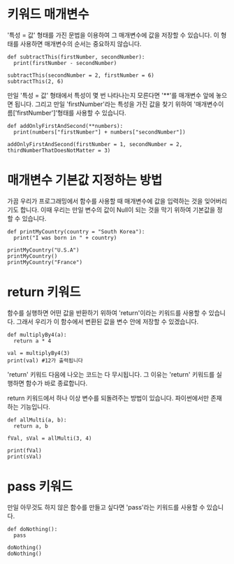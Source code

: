 # 키워드 매개변수
'특성 = 값' 형태를 가진 문법을 이용하여 그 매개변수에 값을 저장할 수 있습니다. 이 형태를 사용하면 매개변수의 순서는 중요하지 않습니다.

```
def subtractThis(firstNumber, secondNumber):
  print(firstNumber - secondNumber)

subtractThis(secondNumber = 2, firstNumber = 6)
subtractThis(2, 6)
```

만일 '특성 = 값' 형태에서 특성이 몇 번 나타나는지 모른다면 '**'를 매개변수 앞에 놓으면 됩니다. 그리고 만일 'firstNumber'라는 특성을 가진 값을 찾기 위하여 '매개변수이름['firstNumber']'형태를 사용할 수 있습니다.

```
def addOnlyFirstAndSecond(**numbers):
  print(numbers["firstNumber"] + numbers["secondNumber"])

addOnlyFirstAndSecond(firstNumber = 1, secondNumber = 2, thirdNumberThatDoesNotMatter = 3)
```

# 매개변수 기본값 지정하는 방법
가끔 우리가 프로그래밍에서 함수를 사용할 때 매개변수에 값을 입력하는 것을 잊어버리기도 합니다. 이때 우리는 만일 변수의 값이 Null이 되는 것을 막기 위하여 기본값을 정할 수 있습니다.

```
def printMyCountry(country = "South Korea"):
  print("I was born in " + country)

printMyCountry("U.S.A")
printMyCountry()
printMyCountry("France")
```

# return 키워드
함수를 실행하면 어떤 값을 반환하기 위하여 'return'이라는 키워드를 사용할 수 있습니다. 그래서 우리가 이 함수에서 변환된 값을 변수 안에 저장할 수 있겠습니다.

```
def multiplyBy4(a):
  return a * 4

val = multiplyBy4(3)
print(val) #12가 출력됩니다
```

'return' 키워드 다음에 나오는 코드는 다 무시됩니다. 그 이유는 'return' 키워드를 실행하면 함수가 바로 종료합니다.

return 키워드에서 하나 이상 변수를 되돌려주는 방법이 있습니다. 파이썬에서만 존재하는 기능입니다.

```
def allMulti(a, b):
  return a, b

fVal, sVal = allMulti(3, 4)

print(fVal)
print(sVal)
```

# pass 키워드
만일 아무것도 하지 않은 함수를 만들고 싶다면 'pass'라는 키워드를 사용할 수 있습니다.

```
def doNothing():
  pass

doNothing()
doNothing()
```
